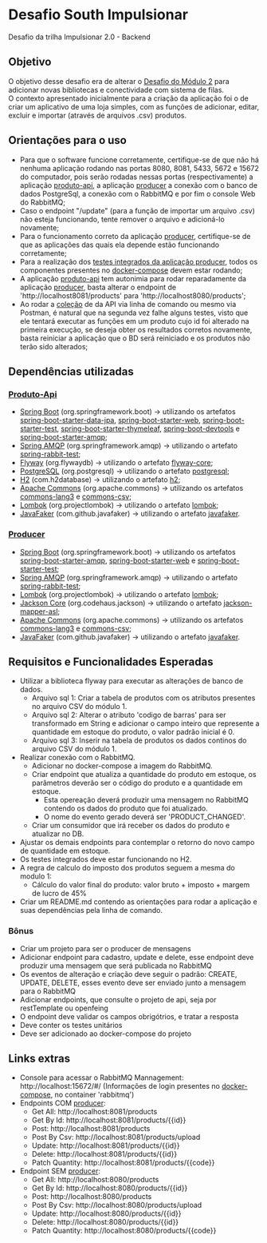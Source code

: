 # Desafio South Impulsionar
Desafio da trilha Impulsionar 2.0 - Backend

## Objetivo
O objetivo desse desafio era de alterar o [Desafio do Módulo 2](https://github.com/Artur-Bertoni/desafio-south-impulsionar/tree/feature/desafio-2) para adicionar novas bibliotecas e conectividade com sistema de filas.  
O contexto apresentado inicialmente para a criação da aplicação foi o de criar um aplicativo de uma loja simples, com as funções de adicionar, editar, excluir e importar (através de arquivos .csv) produtos.

## Orientações para o uso
- Para que o software funcione corretamente, certifique-se de que não há nenhuma aplicação rodando nas portas 8080, 8081, 5433, 5672 e 15672 do computador, pois serão rodadas nessas portas (respectivamente) a aplicação [produto-api](https://github.com/Artur-Bertoni/desafio-south-impulsionar/tree/feature/desafio-3-bonus/produto-api), a aplicação [producer](https://github.com/Artur-Bertoni/desafio-south-impulsionar/tree/feature/desafio-3-bonus/producer) a conexão com o banco de dados PostgreSql, a conexão com o RabbitMQ e por fim o console Web do RabbitMQ;
- Caso o endpoint "/update" (para a função de importar um arquivo .csv) não esteja funcionando, tente remover o arquivo e adicioná-lo novamente;
- Para o funcionamento correto da aplicação [producer](https://github.com/Artur-Bertoni/desafio-south-impulsionar/tree/feature/desafio-3-bonus/producer), certifique-se de que as aplicações das quais ela depende estão funcionando corretamente;
- Para a realização dos [testes integrados da aplicação producer](https://github.com/Artur-Bertoni/desafio-south-impulsionar/blob/feature/desafio-3-bonus/producer/src/test/java/com/br/artur/producer/resources/ProductResourceTest.java), todos os componentes presentes no [docker-compose](https://github.com/Artur-Bertoni/desafio-south-impulsionar/blob/feature/desafio-3-bonus/produto-api/docker-compose.yml) devem estar rodando;
- A aplicação [produto-api](https://github.com/Artur-Bertoni/desafio-south-impulsionar/tree/feature/desafio-3-bonus/produto-api) tem autonimia para rodar reparadamente da aplicação [producer](https://github.com/Artur-Bertoni/desafio-south-impulsionar/tree/feature/desafio-3-bonus/producer), basta alterar o endpoint de 'http://localhost8081/products' para 'http://localhost8080/products';
- Ao rodar a [coleção]() de da API via linha de comando ou mesmo via Postman, é natural que na segunda vez falhe alguns testes, visto que ele tentará executar as funções em um produto cujo id foi alterado na primeira execução, se deseja obter os resultados corretos novamente, basta reiniciar a aplicação que o BD será reiniciado e os produtos não terão sido alterados;

## Dependências utilizadas
### [Produto-Api](https://github.com/Artur-Bertoni/desafio-south-impulsionar/blob/feature/desafio-3-bonus/produto-api/pom.xml)
- [Spring Boot](https://spring.io/projects/spring-boot) (org.springframework.boot) -> utilizando os artefatos [spring-boot-starter-data-jpa](https://mvnrepository.com/artifact/org.springframework.boot/spring-boot-starter-data-jpa), [spring-boot-starter-web](https://mvnrepository.com/artifact/org.springframework.boot/spring-boot-starter-web), [spring-boot-starter-test](https://mvnrepository.com/artifact/org.springframework.boot/spring-boot-starter-test), [spring-boot-starter-thymeleaf](https://mvnrepository.com/artifact/org.springframework.boot/spring-boot-starter-thymeleaf), [spring-boot-devtools](https://mvnrepository.com/artifact/org.springframework.boot/spring-boot-devtools) e [spring-boot-starter-amqp](https://mvnrepository.com/artifact/org.springframework.boot/spring-boot-starter-amqp);
- [Spring AMQP](https://docs.spring.io/spring-amqp/reference/html/) (org.springframework.amqp) -> utilizando o artefato [spring-rabbit-test](https://mvnrepository.com/artifact/org.springframework.amqp/spring-rabbit-test);
- [Flyway](https://flywaydb.org) (org.flywaydb) -> utilizando o artefato [flyway-core](https://mvnrepository.com/artifact/org.flywaydb/flyway-core);
- [PostgreSQL](https://www.postgresql.org) (org.postgresql) -> utilizando o artefato [postgresql](https://mvnrepository.com/artifact/org.postgresql/postgresql);
- [H2](https://www.h2database.com/html/main.html) (com.h2database) -> utilizando o artefato [h2](https://mvnrepository.com/artifact/com.h2database/h2);
- [Apache Commons](https://commons.apache.org) (org.apache.commons) -> utilizando os artefatos [commons-lang3](https://commons.apache.org/proper/commons-lang/) e [commons-csv](https://commons.apache.org/proper/commons-csv/);
- [Lombok](https://projectlombok.org) (org.projectlombok) -> utilizando o artefato [lombok](https://projectlombok.org/setup/maven);
- [JavaFaker](https://github.com/DiUS/java-faker) (com.github.javafaker) -> utilizando o artefato [javafaker](https://mvnrepository.com/artifact/com.github.javafaker/javafaker).
### [Producer](https://github.com/Artur-Bertoni/desafio-south-impulsionar/blob/feature/desafio-3-bonus/producer/pom.xml)
- [Spring Boot](https://spring.io/projects/spring-boot) (org.springframework.boot) -> utilizando os artefatos [spring-boot-starter-amqp](https://mvnrepository.com/artifact/org.springframework.boot/spring-boot-starter-amqp), [spring-boot-starter-web](https://mvnrepository.com/artifact/org.springframework.boot/spring-boot-starter-web) e [spring-boot-starter-test](https://mvnrepository.com/artifact/org.springframework.boot/spring-boot-starter-test);
- [Spring AMQP](https://docs.spring.io/spring-amqp/reference/html/) (org.springframework.amqp) -> utilizando o artefato [spring-rabbit-test](https://mvnrepository.com/artifact/org.springframework.amqp/spring-rabbit-test);
- [Lombok](https://projectlombok.org) (org.projectlombok) -> utilizando o artefato [lombok](https://projectlombok.org/setup/maven);
- [Jackson Core](https://github.com/FasterXML/jackson-core) (org.codehaus.jackson) -> utilizando o artefato [jackson-mapper-asl](https://mvnrepository.com/artifact/org.codehaus.jackson/jackson-mapper-asl);
- [Apache Commons](https://commons.apache.org) (org.apache.commons) -> utilizando os artefatos [commons-lang3](https://commons.apache.org/proper/commons-lang/) e [commons-csv](https://commons.apache.org/proper/commons-csv/);
- [JavaFaker](https://github.com/DiUS/java-faker) (com.github.javafaker) -> utilizando o artefato [javafaker](https://mvnrepository.com/artifact/com.github.javafaker/javafaker).

## Requisitos e Funcionalidades Esperadas
- Utilizar a biblioteca flyway para executar as alterações de banco de dados.
    - Arquivo sql 1: Criar a tabela de produtos com os atributos presentes no arquivo CSV do módulo 1.
    - Arquivo sql 2: Alterar o atributo 'codigo de barras' para ser transformado em String e adicionar o campo inteiro que represente a quantidade em estoque do produto, o valor padrão inicial é 0.
    - Arquivo sql 3: Inserir na tabela de produtos os dados continos do arquivo CSV do módulo 1.
- Realizar conexão com o RabbitMQ.
    - Adicionar no docker-compose a imagem do RabbitMQ.
    - Criar endpoint que atualiza a quantidade do produto em estoque, os parâmetros deverão ser o código do produto e a quantidade em estoque.
        - Esta opereação deverá produzir uma mensagem no RabbitMQ contendo os dados do produto que foi atualizado.
        - O nome do evento gerado deverá ser 'PRODUCT_CHANGED'.
    - Criar um consumidor que irá receber os dados do produto e atualizar no DB.
- Ajustar os demais endpoints para contemplar o retorno do novo campo de quantidade em estoque.
- Os testes integrados deve estar funcionando no H2.
- A regra de calculo do imposto dos produtos seguem a mesma do modulo 1:
    - Cálculo do valor final do produto: valor bruto + imposto + margem de lucro de 45%
- Criar um README.md contendo as orientações para rodar a aplicação e suas dependências pela linha de comando.
### Bônus
- Criar um projeto para ser o producer de mensagens
- Adicionar endpoint para cadastro, update e delete, esse endpoint deve produzir uma mensagem que será publicada no RabbitMQ
- Os eventos de alteração e criação deve seguir o padrão: CREATE, UPDATE, DELETE, esses evento deve ser enviado junto a mensagem para o RabbitMQ
- Adicionar endpoints, que consulte o projeto de api, seja por restTemplate ou openfeing
- O endpoint deve validar os campos obrigótrios, e tratar a resposta
- Deve conter os testes unitários
- Deve ser adicionado ao docker-compose do projeto

## Links extras
- Console para acessar o RabbitMQ Mannagement: http://localhost:15672/#/ (Informações de login presentes no [docker-compose](https://github.com/Artur-Bertoni/desafio-south-impulsionar/blob/feature/desafio-3-bonus/produto-api/docker-compose.yml), no container 'rabbitmq')
- Endpoints COM [producer](https://github.com/Artur-Bertoni/desafio-south-impulsionar/tree/feature/desafio-3-bonus/producer):
  - Get All: http://localhost:8081/products
  - Get By Id: http://localhost:8081/products/{{id}}
  - Post: http://localhost:8081/products
  - Post By Csv: http://localhost:8081/products/upload
  - Update: http://localhost:8081/products/{{id}}
  - Delete: http://localhost:8081/products/{{id}}
  - Patch Quantity: http://localhost:8081/products/{{code}}
- Endpoint SEM [producer](https://github.com/Artur-Bertoni/desafio-south-impulsionar/tree/feature/desafio-3-bonus/producer):
  - Get All: http://localhost:8080/products
  - Get By Id: http://localhost:8080/products/{{id}}
  - Post: http://localhost:8080/products
  - Post By Csv: http://localhost:8080/products/upload
  - Update: http://localhost:8080/products/{{id}}
  - Delete: http://localhost:8080/products/{{id}}
  - Patch Quantity: http://localhost:8080/products/{{code}}